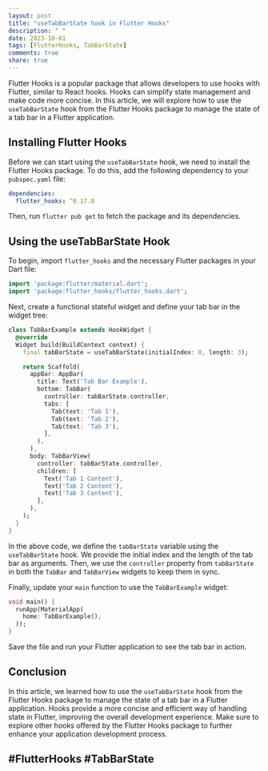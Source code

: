 ```yaml
---
layout: post
title: "useTabBarState hook in Flutter Hooks"
description: " "
date: 2023-10-01
tags: [FlutterHooks, TabBarState]
comments: true
share: true
---
```


Flutter Hooks is a popular package that allows developers to use hooks with Flutter, similar to React hooks. Hooks can simplify state management and make code more concise. In this article, we will explore how to use the `useTabBarState` hook from the Flutter Hooks package to manage the state of a tab bar in a Flutter application.

## Installing Flutter Hooks

Before we can start using the `useTabBarState` hook, we need to install the Flutter Hooks package. To do this, add the following dependency to your `pubspec.yaml` file:

```yaml
dependencies:
  flutter_hooks: ^0.17.0
```

Then, run `flutter pub get` to fetch the package and its dependencies.

## Using the useTabBarState Hook

To begin, import `flutter_hooks` and the necessary Flutter packages in your Dart file:

```dart
import 'package:flutter/material.dart';
import 'package:flutter_hooks/flutter_hooks.dart';
```

Next, create a functional stateful widget and define your tab bar in the widget tree:

```dart
class TabBarExample extends HookWidget {
  @override
  Widget build(BuildContext context) {
    final tabBarState = useTabBarState(initialIndex: 0, length: 3);

    return Scaffold(
      appBar: AppBar(
        title: Text('Tab Bar Example'),
        bottom: TabBar(
          controller: tabBarState.controller,
          tabs: [
            Tab(text: 'Tab 1'),
            Tab(text: 'Tab 2'),
            Tab(text: 'Tab 3'),
          ],
        ),
      ),
      body: TabBarView(
        controller: tabBarState.controller,
        children: [
          Text('Tab 1 Content'),
          Text('Tab 2 Content'),
          Text('Tab 3 Content'),
        ],
      ),
    );
  }
}
```

In the above code, we define the `tabBarState` variable using the `useTabBarState` hook. We provide the initial index and the length of the tab bar as arguments. Then, we use the `controller` property from `tabBarState` in both the `TabBar` and `TabBarView` widgets to keep them in sync.

Finally, update your `main` function to use the `TabBarExample` widget:

```dart
void main() {
  runApp(MaterialApp(
    home: TabBarExample(),
  ));
}
```

Save the file and run your Flutter application to see the tab bar in action.

## Conclusion

In this article, we learned how to use the `useTabBarState` hook from the Flutter Hooks package to manage the state of a tab bar in a Flutter application. Hooks provide a more concise and efficient way of handling state in Flutter, improving the overall development experience. Make sure to explore other hooks offered by the Flutter Hooks package to further enhance your application development process.

## #FlutterHooks #TabBarState